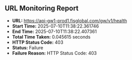## URL Monitoring Report

- **URL:** https://api-gw1-prod1.fisglobal.com/gw/v1/health
- **Start Time:** 2025-07-10T11:38:22.361746
- **End Time:** 2025-07-10T11:38:22.407361
- **Total Time Taken:** 0.045615 seconds
- **HTTP Status Code:** 403
- **Status:** Failure
- **Failure Reason:** HTTP Status Code: 403
